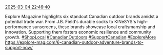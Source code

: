 [2025-03-04 22:46:40](https://mstdn.social/@hill_wanderer/114106590838839373)

Explore Magazine highlights six standout Canadian outdoor brands amidst a potential trade war. From J.B. Field&#39;s durable socks to KINeSYS&#39;s high-performance sunscreens, these brands showcase local craftsmanship and innovation. Supporting them fosters economic resilience and community growth. <a href="https://mstdn.social/tags/ShopLocal" class="mention hashtag" rel="tag">#ShopLocal</a> <a href="https://mstdn.social/tags/CanadianOutdoors" class="mention hashtag" rel="tag">#CanadianOutdoors</a> <a href="https://mstdn.social/tags/SupportCanadian" class="mention hashtag" rel="tag">#SupportCanadian</a> <a href="https://mstdn.social/tags/ExploreMore" class="mention hashtag" rel="tag">#ExploreMore</a> <a href="https://explore-mag.com/6-canadian-outdoor-adventure-brands-to-support-now/" target="_blank" rel="nofollow noopener noreferrer" translate="no">https://explore-mag.com/6-canadian-outdoor-adventure-brands-to-support-now/</a>